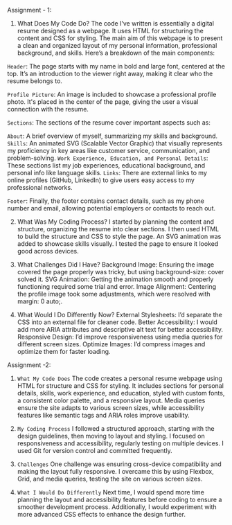 Assignment - 1:

1. What Does My Code Do?
The code I’ve written is essentially a digital resume designed as a webpage. It uses HTML for structuring the content and CSS for styling. The main aim of this webpage is to present a clean and organized layout of my personal information, professional background, and skills. Here’s a breakdown of the main components:

`Header`: The page starts with my name in bold and large font, centered at the top. It’s an introduction to the viewer right away, making it clear who the resume belongs to.

`Profile Picture`: An image is included to showcase a professional profile photo. It's placed in the center of the page, giving the user a visual connection with the resume.

`Sections`: The sections of the resume cover important aspects such as:

`About`: A brief overview of myself, summarizing my skills and background.
`Skills`: An animated SVG (Scalable Vector Graphic) that visually represents my proficiency in key areas like customer service, communication, and problem-solving.
`Work Experience, Education, and Personal Details`: These sections list my job experiences, educational background, and personal info like language skills.
`Links`: There are external links to my online profiles (GitHub, LinkedIn) to give users easy access to my professional networks.

`Footer`: Finally, the footer contains contact details, such as my phone number and email, allowing potential employers or contacts to reach out.

2. What Was My Coding Process?
I started by planning the content and structure, organizing the resume into clear sections. I then used HTML to build the structure and CSS to style the page. An SVG animation was added to showcase skills visually. I tested the page to ensure it looked good across devices.

3. What Challenges Did I Have?
Background Image: Ensuring the image covered the page properly was tricky, but using background-size: cover solved it.
SVG Animation: Getting the animation smooth and properly functioning required some trial and error.
Image Alignment: Centering the profile image took some adjustments, which were resolved with margin: 0 auto;.

4. What Would I Do Differently Now?
External Stylesheets: I’d separate the CSS into an external file for cleaner code.
Better Accessibility: I would add more ARIA attributes and descriptive alt text for better accessibility.
Responsive Design: I’d improve responsiveness using media queries for different screen sizes.
Optimize Images: I’d compress images and optimize them for faster loading.

Assignment -2:

1. `What My Code Does`
The code creates a personal resume webpage using HTML for structure and CSS for styling. It includes sections for personal details, skills, work experience, and education, styled with custom fonts, a consistent color palette, and a responsive layout. Media queries ensure the site adapts to various screen sizes, while accessibility features like semantic tags and ARIA roles improve usability.

2. `My Coding Process`
I followed a structured approach, starting with the design guidelines, then moving to layout and styling. I focused on responsiveness and accessibility, regularly testing on multiple devices. I used Git for version control and committed frequently.

3. `Challenges`
One challenge was ensuring cross-device compatibility and making the layout fully responsive. I overcame this by using Flexbox, Grid, and media queries, testing the site on various screen sizes.

4. `What I Would Do Differently`
Next time, I would spend more time planning the layout and accessibility features before coding to ensure a smoother development process. Additionally, I would experiment with more advanced CSS effects to enhance the design further.